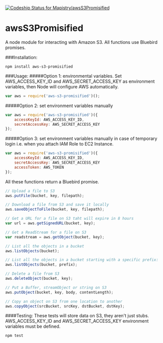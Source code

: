 [ ![Codeship Status for Mapistry/awsS3Promisified](https://app.codeship.com/projects/b514e0c0-37a3-0135-1ad6-6a32b08b530d/status?branch=master)](https://app.codeship.com/projects/227549)

awsS3Promisified
================

A node module for interacting with Amazon S3. All functions use Bluebird promises.

###Installation:
```
npm install aws-s3-promisified
```

###Usage:
#####Option 1: environmental variables.
Set AWS_ACCESS_KEY_ID and AWS_SECRET_ACCESS_KEY as environment variables, then Node will configure AWS automatically.
```js
var aws = require('aws-s3-promisified')();
```
#####Option 2: set environment variables manually
```js
var aws = require('aws-s3-promisified')({
    accessKeyId: AWS_ACCESS_KEY_ID,
    secretAccessKey: AWS_SECRET_ACCESS_KEY
});
```

#####Option 3: set environment variables manually in case of temporary login i.e. when you attach IAM Role to EC2 Instance. 
```js
var aws = require('aws-s3-promisified')({
    accessKeyId: AWS_ACCESS_KEY_ID,
    secretAccessKey: AWS_SECRET_ACCESS_KEY
    accessToken: AWS_TOKEN
});
```


All these functions return a Bluebird promise.
```js
// Upload a file to S3
aws.putFile(bucket, key, filepath);

// Download a file from S3 and save it locally
aws.saveObjectToFile(bucket, key, filepath);

// Get a URL for a file on S3 taht will expire in 8 hours
var url = aws.getSignedURL(bucket, key);

// Get a ReadStream for a file on S3
var readstream = aws.getObject(bucket, key);

// List all the objects in a bucket
aws.listObjects(bucket);

// List all the objects in a bucket starting with a specific prefix:
aws.listObjects(bucket, prefix);

// Delete a file from S3
aws.deleteObject(bucket, key);

// Put a Buffer, streamObject or string on S3
aws.putObject(bucket, key, body, contentLength);

// Copy an object on S3 from one location to another
aws.copyObject(srcBucket, srcKey, dstBucket, dstKey);
```

####Testing:
These tests will store data on S3, they aren't just stubs. AWS_ACCESS_KEY_ID and AWS_SECRET_ACCESS_KEY environment variables must be defined.
```
npm test
```
